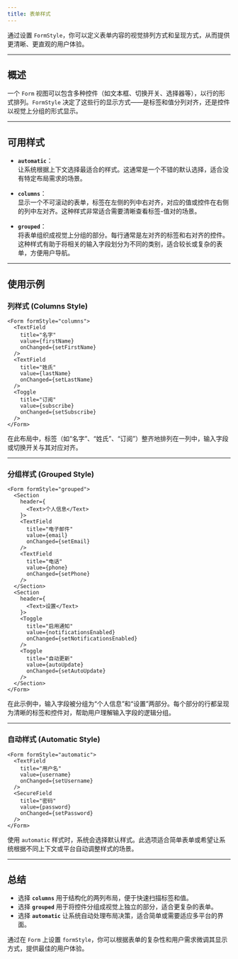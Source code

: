 ```yaml
---
title: 表单样式
---
```

通过设置 `FormStyle`，你可以定义表单内容的视觉排列方式和呈现方式，从而提供更清晰、更直观的用户体验。

---

## 概述

一个 `Form` 视图可以包含多种控件（如文本框、切换开关、选择器等），以行的形式排列。`FormStyle` 决定了这些行的显示方式——是标签和值分列对齐，还是控件以视觉上分组的形式显示。

---

## 可用样式

- **`automatic`**：  
  让系统根据上下文选择最适合的样式。这通常是一个不错的默认选择，适合没有特定布局需求的场景。

- **`columns`**：  
  显示一个不可滚动的表单，标签在左侧的列中右对齐，对应的值或控件在右侧的列中左对齐。这种样式非常适合需要清晰查看标签-值对的场景。

- **`grouped`**：  
  将表单组织成视觉上分组的部分。每行通常是左对齐的标签和右对齐的控件。这种样式有助于将相关的输入字段划分为不同的类别，适合较长或复杂的表单，方便用户导航。

---

## 使用示例

### **列样式 (Columns Style)**

```tsx
<Form formStyle="columns">
  <TextField
    title="名字"
    value={firstName} 
    onChanged={setFirstName}
  />
  <TextField 
    title="姓氏" 
    value={lastName} 
    onChanged={setLastName} 
  />
  <Toggle 
    title="订阅" 
    value={subscribe} 
    onChanged={setSubscribe} 
  />
</Form>
```

在此布局中，标签（如“名字”、“姓氏”、“订阅”）整齐地排列在一列中，输入字段或切换开关与其对应对齐。

---

### **分组样式 (Grouped Style)**

```tsx
<Form formStyle="grouped">
  <Section 
    header={
      <Text>个人信息</Text>
    }>
    <TextField 
      title="电子邮件" 
      value={email} 
      onChanged={setEmail} 
    />
    <TextField 
      title="电话" 
      value={phone} 
      onChanged={setPhone} 
    />
  </Section>
  <Section 
    header={
      <Text>设置</Text>
    }>
    <Toggle 
      title="启用通知" 
      value={notificationsEnabled} 
      onChanged={setNotificationsEnabled} 
    />
    <Toggle 
      title="自动更新" 
      value={autoUpdate} 
      onChanged={setAutoUpdate} 
    />
  </Section>
</Form>
```

在此示例中，输入字段被分组为“个人信息”和“设置”两部分。每个部分的行都呈现为清晰的标签和控件对，帮助用户理解输入字段的逻辑分组。

---

### **自动样式 (Automatic Style)**

```tsx
<Form formStyle="automatic">
  <TextField 
    title="用户名" 
    value={username} 
    onChanged={setUsername} 
  />
  <SecureField 
    title="密码" 
    value={password} 
    onChanged={setPassword} 
  />
</Form>
```

使用 `automatic` 样式时，系统会选择默认样式。此选项适合简单表单或希望让系统根据不同上下文或平台自动调整样式的场景。

---

## 总结

- 选择 **`columns`** 用于结构化的两列布局，便于快速扫描标签和值。
- 选择 **`grouped`** 用于将控件分组成视觉上独立的部分，适合更复杂的表单。
- 选择 **`automatic`** 让系统自动处理布局决策，适合简单或需要适应多平台的界面。

通过在 `Form` 上设置 `formStyle`，你可以根据表单的复杂性和用户需求微调其显示方式，提供最佳的用户体验。